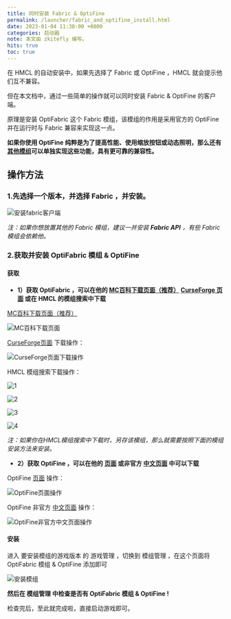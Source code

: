 ```yaml
---
title: 同时安装 Fabric & OptiFine
permalink: /launcher/fabric_and_optifine_install.html
date: 2023-01-04 11:30:00 +0800
categories: 启动器
note: 本文由 zkitefly 编写。
hits: true
toc: true
---
```


在 HMCL 的自动安装中，如果先选择了 Fabric 或 OptiFine ，HMCL 就会提示他们互不兼容。

但在本文档中，通过一些简单的操作就可以同时安装 Fabric & OptiFine 的客户端。

原理是安装 OptiFabric 这个 Fabric 模组，该模组的作用是采用官方的 OptiFine 并在运行时与 Fabric 兼容来实现这一点。

**如果你使用 OptiFine 纯粹是为了提高性能、使用缩放按钮或动态照明，那么还有[其他模组](https://lambdaurora.dev/optifine_alternatives#/)可以单独实现这些功能，具有更可靠的兼容性。**

## 操作方法

### 1.先选择一个版本，并选择 Fabric ，并安装。

![安装fabric客户端](/assets/img/docs/fabric_and_optifine_install/1.gif)

*注：如果你想放置其他的 Fabric 模组，建议一并安装 **Fabric API** ，有些 Fabric 模组会依赖他。*

### 2.获取并安装 OptiFabric 模组 & OptiFine

#### 获取

- **1）获取 OptiFabric ，可以在他的 [MC百科下载页面（推荐）](https://www.mcmod.cn/download/1703.html) [CurseForge 页面](https://www.curseforge.com/minecraft/mc-mods/optifabric/files/all) 或在 HMCL 的模组搜索中下载**

[MC百科下载页面（推荐）](https://www.mcmod.cn/download/1703.html)

![MC百科下载页面](/assets/img/docs/fabric_and_optifine_install/2.png)

[CurseForge页面](https://www.curseforge.com/minecraft/mc-mods/optifabric/files/all) 下载操作：

![CurseForge页面下载操作](/assets/img/docs/fabric_and_optifine_install/5.png)

HMCL 模组搜索下载操作：

![1](/assets/img/docs/fabric_and_optifine_install/6.png)

![2](/assets/img/docs/fabric_and_optifine_install/7.png)

![3](/assets/img/docs/fabric_and_optifine_install/8.png)

![4](/assets/img/docs/fabric_and_optifine_install/9.png)

*注：如果你在HMCL模组搜索中下载时，另存该模组，那么就需要按照下面的模组安装方法来安装。*

- **2）获取 OptiFine ，可以在他的 [页面](https://optifine.net/downloads) 或非官方 [中文页面](https://optifine.cn/downloads) 中可以下载**

OptiFine [页面](https://optifine.net/downloads) 操作：

![OptiFine页面操作](/assets/img/docs/fabric_and_optifine_install/5.png)

OptiFine 非官方 [中文页面](https://optifine.cn/downloads) 操作：

![OptiFine非官方中文页面操作](/assets/img/docs/fabric_and_optifine_install/3.png)

#### 安装

进入 要安装模组的游戏版本 的 游戏管理 ，切换到 模组管理 ，在这个页面将 OptiFabric 模组 & OptiFine 添加即可

![安装模组](/assets/img/docs/fabric_and_optifine_install/11.gif)

**然后在 模组管理 中检查是否有 OptiFabric 模组 & OptiFine !**

检查完后，至此就完成啦，直接启动游戏即可。
